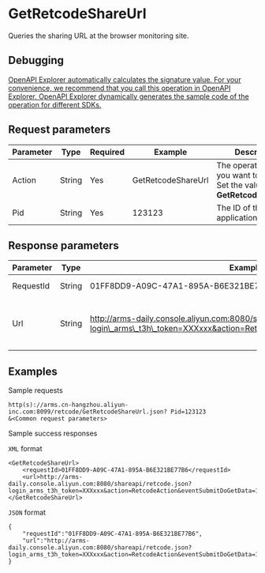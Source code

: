 # GetRetcodeShareUrl

Queries the sharing URL at the browser monitoring site.

## Debugging

[OpenAPI Explorer automatically calculates the signature value. For your convenience, we recommend that you call this operation in OpenAPI Explorer. OpenAPI Explorer dynamically generates the sample code of the operation for different SDKs.](https://api.aliyun.com/#product=ARMS&api=GetRetcodeShareUrl&type=RPC&version=2019-08-08)

## Request parameters

|Parameter|Type|Required|Example|Description|
|---------|----|--------|-------|-----------|
|Action|String|Yes|GetRetcodeShareUrl|The operation that you want to perform. Set the value to **GetRetcodeShareUrl**. |
|Pid|String|Yes|123123|The ID of the application. |

## Response parameters

|Parameter|Type|Example|Description|
|---------|----|-------|-----------|
|RequestId|String|01FF8DD9-A09C-47A1-895A-B6E321BE77B6|The ID of the request. |
|Url|String|http://arms-daily.console.aliyun.com:8080/shareapi/retcode.json?login\_arms\_t3h\_token=XXXxxx&action=RetcodeAction&eventSubmitDoGetData=1|The sharing URL at the browser monitoring site. |

## Examples

Sample requests

```
http(s)://arms.cn-hangzhou.aliyun-inc.com:8099/retcode/GetRetcodeShareUrl.json? Pid=123123
&<Common request parameters>
```

Sample success responses

`XML` format

```
<GetRetcodeShareUrl>
    <requestId>01FF8DD9-A09C-47A1-895A-B6E321BE77B6</requestId>
    <url>http://arms-daily.console.aliyun.com:8080/shareapi/retcode.json?login_arms_t3h_token=XXXxxx&action=RetcodeAction&eventSubmitDoGetData=1</url>
</GetRetcodeShareUrl>
```

`JSON` format

```
{
	"requestId":"01FF8DD9-A09C-47A1-895A-B6E321BE77B6",
    "url":"http://arms-daily.console.aliyun.com:8080/shareapi/retcode.json?login_arms_t3h_token=XXXxxx&action=RetcodeAction&eventSubmitDoGetData=1"
}
```


